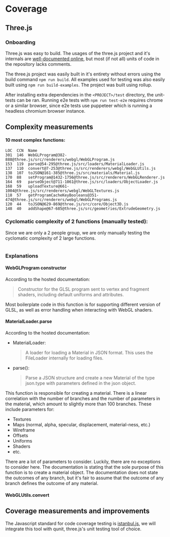 # Coverage

## Three.js

### Onboarding

Three.js was easy to build. The usages of the three.js project and it's internals are [well-documented online](https://threejs.org/docs/), but most (if not all) units of code in the repository lacks comments.

The three.js project was easily built in it's entirety without errors using the build command `npm run build`. All examples used for testing was also easily built using `npm run build-examples`. The project was built using rollup.

After installing extra dependencies in the `<PROJECT>/test` directory, the unit-tests can be ran. Running e2e tests with `npm run test-e2e` requires chrome or a similar browser, since e2e tests use puppeteer which is running a headless chromium browser instance.

## Complexity measurements

#### 10 most complex functions:

```
LOC  CCN  Name
301  146  WebGLProgram@382-888@three.js/src/renderers/webgl/WebGLProgram.js
153  119  parse@54-295@three.js/src/loaders/MaterialLoader.js
137  110  convert@7-253@three.js/src/renderers/webgl/WebGLUtils.js
138  107  toJSON@161-385@three.js/src/materials/Material.js
170  88   setProgram@1432-1756@three.js/src/renderers/WebGLRenderer.js
164  69   parseObject@711-1061@three.js/src/loaders/ObjectLoader.js
168  59   uploadTexture@661-1004@three.js/src/renderers/webgl/WebGLTextures.js
118  57   getProgramCacheKeyBooleans@351-474@three.js/src/renderers/webgl/WebGLPrograms.js
120  44   toJSON@629-869@three.js/src/core/Object3D.js
148  40   addShape@67-685@three.js/src/geometries/ExtrudeGeometry.js
```

### Cyclomatic complexity of 2 functions (manually tested):

Since we are only a 2 people group, we are only manually testing the cyclomatic complexity of 2 large functions.

```

```

### Explanations

#### WebGLProgram constructor

According to the hosted documentation:

> Constructor for the GLSL program sent to vertex and fragment shaders, including default uniforms and attributes.

Most boilerplate code in this function is for supporting different version of GLSL, as well as error handling when interacting with WebGL shaders.

#### MaterialLoader.parse

According to the hosted documentation:

- MaterialLoader:

  > A loader for loading a Material in JSON format. This uses the FileLoader internally for loading files.

- parse():

  > Parse a JSON structure and create a new Material of the type json.type with parameters defined in the json object.

This function is responsible for creating a material. There is a linear correlation with the number of branches and the number of parameters in the material, which amount to slightly more than 100 branches. These include parameters for:

- Textures
- Maps (normal, alpha, specular, displacement, material-ness, etc.)
- Wireframe
- Offsets
- Uniforms
- Shaders
- etc.

There are a lot of parameters to consider. Luckily, there are no exceptions to consider here. The documentation is stating that the sole purpose of this function is to create a material object. The documentation does not state the outcomes of any branch, but it's fair to assume that the outcome of any branch defines the outcome of any material.

#### WebGLUtils.convert

## Coverage measurements and improvements

The Javascript standard for code coverage testing is [istanbul.js](https://istanbul.js.org/), we will integrate this tool with qunit, three.js's unit testing tool of choice.
